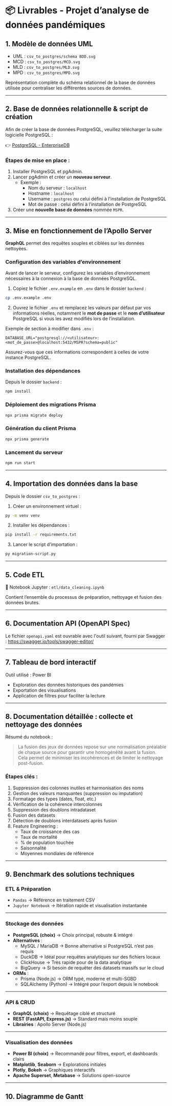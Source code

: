 # 📦 Livrables - Projet d’analyse de données pandémiques

## 1. Modèle de données UML

- UML : `csv_to_postgres/schema BDD.svg`
- MCD : `csv_to_postgres/MCD.svg`
- MLD : `csv_to_postgres/MLD.svg`
- MPD : `csv_to_postgres/MPD.svg`

Représentation complète du schéma relationnel de la base de données utilisée pour centraliser les différentes sources de données.

---

## 2. Base de données relationnelle & script de création

Afin de créer la base de données PostgreSQL, veuillez télécharger la suite logicielle PostgreSQL :

👉 [PostgreSQL - EnterpriseDB](https://www.enterprisedb.com/downloads/postgres-postgresql-downloads)

### Étapes de mise en place :

1. Installer PostgreSQL et pgAdmin.
2. Lancer pgAdmin et créer un **nouveau serveur**.
    - Exemple :
        - Nom du serveur : `localhost`
        - Hostname : `localhost`
        - Username : `postgres` ou celui défini à l'installation de PostgreSQL
        - Mot de passe : celui défini à l’installation de PostgreSQL
3. Créer une **nouvelle base de données** nommée `MSPR`.

---

## 3. Mise en fonctionnement de l’Apollo Server

**GraphQL** permet des requêtes souples et ciblées sur les données nettoyées.

### Configuration des variables d’environnement

Avant de lancer le serveur, configurez les variables d’environnement nécessaires à la connexion à la base de données PostgreSQL.

1. Copiez le fichier `.env.example` en `.env` dans le dossier `backend` :

```bash
cp .env.example .env
```

2. Ouvrez le fichier `.env` et remplacez les valeurs par défaut par vos informations réelles, notamment le **mot de passe** et le **nom d’utilisateur** PostgreSQL si vous les avez modifiés lors de l’installation.

Exemple de section à modifier dans `.env` :

```
DATABASE_URL="postgresql://<utilisateur>:<mot_de_passe>@localhost:5432/MSPR?schema=public"
```

Assurez-vous que ces informations correspondent à celles de votre instance PostgreSQL.

### Installation des dépendances

Depuis le dossier `backend` :

```bash
npm install
```

### Déploiement des migrations Prisma

```bash
npx prisma migrate deploy
```

### Génération du client Prisma

```bash
npx prisma generate
```

### Lancement du serveur

```bash
npm run start
```

---

## 4. Importation des données dans la base

Depuis le dossier `csv_to_postgres` :

1. Créer un environnement virtuel :

```bash
py -m venv venv
```

2. Installer les dépendances :

```bash
pip install -r requirements.txt
```

3. Lancer le script d’importation :

```bash
py migration-script.py
```

---

## 5. Code ETL

📁 Notebook Jupyter : `etl/data_cleaning.ipynb`

Contient l’ensemble du processus de préparation, nettoyage et fusion des données brutes.

---

## 6. Documentation API (OpenAPI Spec)

Le fichier `openapi.yaml` est ouvrable avec l'outil suivant, fourni par Swagger : https://swagger.io/tools/swagger-editor/

---

## 7. Tableau de bord interactif

Outil utilisé : Power BI

- Exploration des données historiques des pandémies
- Exportation des visualisations
- Application de filtres pour faciliter la lecture

---

## 8. Documentation détaillée : collecte et nettoyage des données

Résumé du notebook :

> La fusion des jeux de données repose sur une normalisation préalable de chaque source pour garantir une homogénéité avant la fusion. Cela permet de minimiser les incohérences et de limiter le nettoyage post-fusion.

### Étapes clés :

1. Suppression des colonnes inutiles et harmonisation des noms
2. Gestion des valeurs manquantes (suppression ou imputation)
3. Formatage des types (dates, float, etc.)
4. Vérification de la cohérence intercolonnes
5. Suppression des doublons intradataset
6. Fusion des datasets
7. Détection de doublons interdatasets après fusion
8. Feature Engineering :
    - Taux de croissance des cas
    - Taux de mortalité
    - % de population touchée
    - Saisonnalité
    - Moyennes mondiales de référence

---

## 9. Benchmark des solutions techniques

### **ETL & Préparation**

- `Pandas` → Référence en traitement CSV
- `Jupyter Notebook` → Itération rapide et visualisation instantanée

---

### **Stockage des données**

- **PostgreSQL (choix)** → Choix principal, robuste & intégré
- **Alternatives** :
    - MySQL / MariaDB → Bonne alternative si PostgreSQL n’est pas requis
    - DuckDB → Idéal pour requêtes analytiques sur des fichiers locaux
    - ClickHouse → Très rapide pour de la data analytique
    - BigQuery → Si besoin de requêter des datasets massifs sur le cloud
- **ORMs** :
    - Prisma (Node.js) → ORM typé, moderne et multi-SGBD
    - SQLAlchemy (Python) → Intégré pour l’export depuis le notebook

---

### **API & CRUD**

- **GraphQL (choix)** → Requêtage ciblé et structuré
- **REST (FastAPI, Express.js)** → Standard mais moins souple
- **Librairies** : Apollo Server (Node.js)

---

### **Visualisation des données**

- **Power BI (choix)** → Recommandé pour filtres, export, et dashboards clairs
- **Matplotlib**, **Seaborn** → Explorations initiales
- **Plotly**, **Bokeh** → Graphiques interactifs
- **Apache Superset**, **Metabase** → Solutions open-source

---

## 10. Diagramme de Gantt
